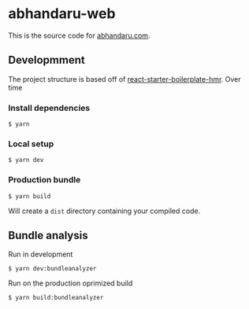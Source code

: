 # abhandaru-web

This is the source code for [abhandaru.com](https://abhandaru.com).


## Developmment

The project structure is based off of [react-starter-boilerplate-hmr](https://github.com/esausilva/react-starter-boilerplate-hmr). Over time


### Install dependencies

```
$ yarn
```


### Local setup

```
$ yarn dev
```


### Production bundle

```
$ yarn build
```

Will create a `dist` directory containing your compiled code.


## Bundle analysis

Run in development

```
$ yarn dev:bundleanalyzer
```

Run on the production oprimized build

```
$ yarn build:bundleanalyzer
```
